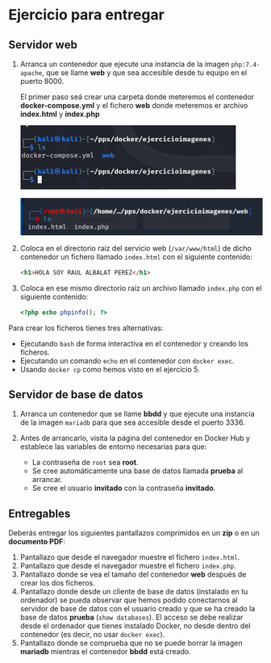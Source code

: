 # Ejercicio para entregar

## Servidor web

1. Arranca un contenedor que ejecute una instancia de la imagen `php:7.4-apache`, que se llame **web** y que sea accesible desde tu equipo en el puerto 8000.
     
     El primer paso seá crear  una carpeta donde meteremos el contenedor **docker-compose.yml** y el fichero **web** donde meteremos er archivo **index.html** y **index.php**


    ![](imagenes/imagenesACT2/imagen1.png)

    ![](imagenes/imagenesACT2/imagen2.png)
    
2. Coloca en el directorio raíz del servicio web (`/var/www/html`) de dicho contenedor un fichero llamado `index.html` con el siguiente contenido:

    ```html
    <h1>HOLA SOY RAUL ALBALAT PEREZ</h1>
    ```

   

3. Coloca en ese mismo directorio raíz un archivo llamado `index.php` con el siguiente contenido:

    ```php
    <?php echo phpinfo(); ?>
    ```

Para crear los ficheros tienes tres alternativas:

- Ejecutando `bash` de forma interactiva en el contenedor y creando los ficheros.
- Ejecutando un comando `echo` en el contenedor con `docker exec`.
- Usando `docker cp` como hemos visto en el ejercicio 5.

## Servidor de base de datos

1. Arranca un contenedor que se llame **bbdd** y que ejecute una instancia de la imagen `mariadb` para que sea accesible desde el puerto 3336.

2. Antes de arrancarlo, visita la página del contenedor en Docker Hub y establece las variables de entorno necesarias para que:

    - La contraseña de `root` sea **root**.
    - Se cree automáticamente una base de datos llamada **prueba** al arrancar.
    - Se cree el usuario **invitado** con la contraseña **invitado**.

## Entregables

Deberás entregar los siguientes pantallazos comprimidos en un **zip** o en un **documento PDF**:

1. Pantallazo que desde el navegador muestre el fichero `index.html`.
2. Pantallazo que desde el navegador muestre el fichero `index.php`.
3. Pantallazo donde se vea el tamaño del contenedor **web** después de crear los dos ficheros.
4. Pantallazo donde desde un cliente de base de datos (instalado en tu ordenador) se pueda observar que hemos podido conectarnos al servidor de base de datos con el usuario creado y que se ha creado la base de datos **prueba** (`show databases`). El acceso se debe realizar desde el ordenador que tienes instalado Docker, no desde dentro del contenedor (es decir, no usar `docker exec`).
5. Pantallazo donde se comprueba que no se puede borrar la imagen **mariadb** mientras el contenedor **bbdd** está creado.
